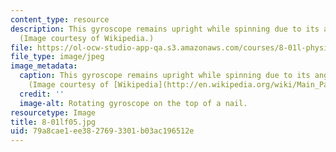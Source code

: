 ```yaml
---
content_type: resource
description: This gyroscope remains upright while spinning due to its angular momentum.
  (Image courtesy of Wikipedia.)
file: https://ol-ocw-studio-app-qa.s3.amazonaws.com/courses/8-01l-physics-i-classical-mechanics-fall-2005/79a8cae1ee3827693301b03ac196512e_8-01lf05.jpg
file_type: image/jpeg
image_metadata:
  caption: This gyroscope remains upright while spinning due to its angular momentum.
    (Image courtesy of [Wikipedia](http://en.wikipedia.org/wiki/Main_Page).)
  credit: ''
  image-alt: Rotating gyroscope on the top of a nail.
resourcetype: Image
title: 8-01lf05.jpg
uid: 79a8cae1-ee38-2769-3301-b03ac196512e
---
```

